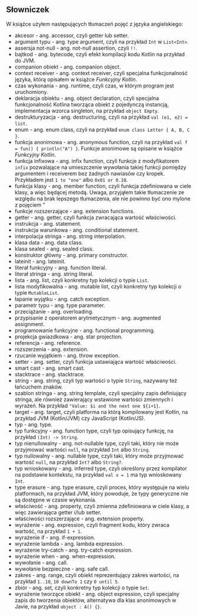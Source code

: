 ## Słowniczek

W książce użyłem następujących tłumaczeń pojęć z języka angielskiego:

* akcesor - ang. accessor, czyli getter lub setter.
* argument typu - ang. type argument, czyli na przykład `Int` w `List<Int>`.
* assersja not-null - ang. not-null assertion, czyli `!!`.
* bajtkod - ang. bytecode, czyli efekt kompilacji kodu Kotlin na przykład do JVM.
* companion obiekt - ang. companion object.
* context receiver - ang. context receiver, czyli specjalna funkcjonalność języka, którą opisałem w książce *Funkcyjny Kotlin*. 
* czas wykonania - ang. runtime, czyli czas, w którym program jest uruchomiony.
* deklaracja obiektu - ang. object declaration, czyli specjalna funkcjonalność Kotlina tworząca obiekt z pojedynczą instancją, implementacja wzorca singleton, na przykład `object Empty`.
* destrukturyzacja - ang. destructuring, czyli na przykład `val (e1, e2) = list`.
* enum - ang. enum class, czyli na przykład `enum class Letter { A, B, C }`.
* funkcja anonimowa - ang. anonymous function, czyli na przykład `val f = fun() { println("A") }`. Funkcje anonimowe są opisane w książce *Funkcyjny Kotlin*.
* funkcja infixowa - ang. infix function, czyli funkcje z modyfikatorem `infix` pozwalające na umieszczenie wywołania takiej funkcji pomiędzy argumentem i receiverem bez żadnych nawiasów czy kropek. Przykładem jest `1 to "one"` albo `0x01 or 0.10`.
* funkcja klasy - ang. member function, czyli funkcja zdefiniowana w ciele klasy, a więc będącej metodą. Uwaga, przyjąłem takie tłumaczenie ze względu na brak lepszego tłumaczenia, ale nie powinno być ono mylone z pojęciem "
* funkcje rozszerzające - ang. extension functions.
* getter - ang. getter, czyli funkcja zwracająca wartość właściwości. 
* instrukcja - ang. statement. 
* instrukcja warunkowa - ang. conditional statement.
* interpolacja stringa - ang. string interpolation.
* klasa data - ang. data class.
* klasa sealed - ang. sealed class.
* konstruktor główny - ang. primary constructor.
* lateinit - ang. lateinit.
* literał funkcyjny - ang. function literal.
* literał stringa - ang. string literal.
* lista - ang. list, czyli konkretny typ kolekcji o typie `List`.
* lista modyfikowalna - ang. mutable list, czyli konkretny typ kolekcji o typie `MutableList`.
* łapanie wyjątku - ang. catch exception.
* parametr typu - ang. type parameter.
* przeciążanie - ang. overloading.
* przypisanie z operatorem arytmetycznym - ang. augmented assignment.
* programowanie funkcyjne - ang. functional programming.
* projekcja gwiazdkowa - ang. star projection.
* referencja - ang. reference.
* rozszerzenia - ang. extension.
* rzucanie wyjątkiem - ang. throw exception.
* setter - ang. setter, czyli funkcja ustawiająca wartość właściwości.
* smart cast - ang. smart cast.
* stacktrace - ang. stacktrace.
* string - ang. string, czyli typ wartości o typie `String`, nazywany też łańcuchem znaków.
* szablon stringa - ang. string template, czyli specjalny zapis definiujący stringa, ale również zawierający wstawione wartości zmiennych i wyrażeń. Na przykład `"Value: $i and the next one ${i+1}`.
* target - ang. target, czyli platforma na którą kompilowany jest Kotlin, na przykład JVM (Kotlin/JVM) czy JavaScript (Kotlin/JS).
* typ - ang. type.
* typ funkcyjny - ang. function type, czyli typ opisujący funkcję, na przykład `(Int) -> String`.
* typ nienullowalny - ang. not-nullable type, czyli taki, który nie może przyjmować wartości `null`, na przykład `Int` albo `String`.
* typ nullowalny - ang. nullable type, czyli taki, który może przyjmować wartość `null`, na przykład `Int?` albo `String?`.
* typ wnioskowany - ang. inferred type, czyli określony przez kompilator na podstawie kontekstu, na przykład `val x = 1` ma typ wnioskowany `Int`.
* type erasure - ang. type erasure, czyli proces, który występuje na wielu platformach, na przykład JVM, który powoduje, że typy generyczne nie są dostępne w czasie wykonania.
* właściwość - ang. property, czyli zmienna zdefiniowana w ciele klasy, a więc zawierająca getter i/lub setter.
* właściwości rozszerzające - ang. extension property.
* wyrażenie - ang. expression, czyli fragment kodu, który zwraca wartość, na przykład `1 + 1`.
* wyrażenie if - ang. if-expression.
* wyrażenie lambda - ang. lambda expression.
* wyrażenie try-catch - ang. try-catch expression.
* wyrażenie when - ang. when-expression.
* wywołanie - ang. call.
* wywołanie bezpieczne - ang. safe call.
* zakres - ang. range, czyli obiekt reprezentujący zakres wartości, na przykład `1..10`, `10 downTo 1` czy `0 until 5`.
* zbiór - ang. set, czyli konkretny typ kolekcji o typie `Set`. 
* wyrażenie tworzące obiekt - ang. object expression, czyli specjalny zapis do tworzenia obiektów, alternatywa dla klas anonimowych w Javie, na przykład `object : A() {}`.
